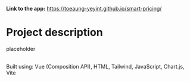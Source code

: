 **Link to the app:** https://toeaung-yeyint.github.io/smart-pricing/
<br/>

# Project description

placeholder

<br/>
Built using: Vue (Composition API), HTML, Tailwind, JavaScript, Chart.js, Vite
